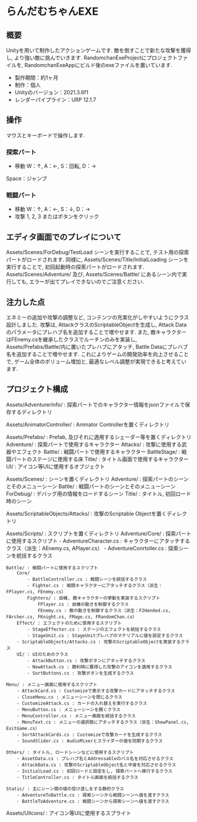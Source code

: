 # らんだむちゃんEXE


## 概要

Unityを用いて制作したアクションゲームです. 
敵を倒すことで新たな攻撃を獲得し, より強い敵に挑んでいきます. 
RandomchanExeProjectにプロジェクトファイルを, RandomchanExeAppにビルド後のexeファイルを置いています. 

- 製作期間：約1ヶ月
- 制作：個人
- Unityのバージョン：2021.3.6f1
- レンダーパイプライン：URP 12.1.7


## 操作

マウスとキーボードで操作します. 

### 探索パート
- 移動
W：↑, A：←, S：回転, D：→

Space：ジャンプ

### 戦闘パート
- 移動
W：↑, A：←, S：↓, D：→
- 攻撃
1, 2, 3 またはボタンをクリック


## エディタ画面でのプレイについて

Assets/Scenes/ForDebug/TestLoad シーンを実行することで, テスト用の探索パートがロードされます. 
同様に, Assets/Scenes/Title/InitialLoading シーンを実行することで, 初回起動時の探索パートがロードされます. 
Assets/Scenes/Adventure/ 及び, Assets/Scenes/Battle/ にあるシーン内で実行しても, エラーが出てプレイできないのでご注意ください. 


## 注力した点

エネミーの追加や攻撃の調整など, コンテンツの充実化がしやすいようにクラス設計しました. 
攻撃は, AttackクラスのScriptableObjectを生成し, Attack Dataのパラメータにプレハブ名を追加することで増やせます. 
また, 敵キャラクターはFEnemy.csを継承したクラスでルーチンのみを実装し, Assets/Prefabs/Battle/内に置いたプレハブにアタッチ, Battle Dataにプレハブ名を追加することで増やせます. 
これによりゲームの開発効率を向上させることで, ゲーム全体のボリューム増加と, 最適なレベル調整が実現できると考えています. 


## プロジェクト構成

Assets/AdventurerInfo/ : 探索パートでのキャラクター情報をjsonファイルで保存するディレクトリ

Assets/AnimatorController/ : Animator Controllerを置くディレクトリ

Assets/Prefabs/ : Prefab, 及びそれに適用するシェーダー等を置くディレクトリ
    Adventure/ : 探索パートで使用するキャラクター
    Attacks/ : 攻撃に使用する武器やエフェクト
    Battle/ : 戦闘パートで使用するキャラクター
    BattleStage/ : 戦闘パートのステージに使用する床
    Title/ : タイトル画面で使用するキャラクター
    UI/ : アイコン等UIに使用するオブジェクト

Assets/Scenes/ : シーンを置くディレクトリ
    Adventure/ : 探索パートのシーンとそのメニューシーン
    Battle/ : 戦闘パートのシーンとそのメニューシーン
    ForDebug/ : デバッグ用の情報をロードするシーン
    Title/ : タイトル, 初回ロード時のシーン

Assets/ScriptableObjects/Attacks/ : 攻撃のScriptable Objectを置くディレクトリ

Assets/Scripts/ : スクリプトを置くディレクトリ
    Adventure/Core/ : 探索パートに使用するスクリプト
        - AdventureCharacter.cs : キャラクターにアタッチするクラス（派生：AEnemy.cs, APlayer.cs）
        - AdventureConrtoller.cs : 探索シーンを統括するクラス

    Battle/ : 戦闘パートに使用するスクリプト
        Core/
            - BattleController.cs : 戦闘シーンを統括するクラス
            - Fighter.cs : 戦闘キャラクターにアタッチするクラス（派生：FPlayer.cs, FEnemy.cs）
            Fighters/ : 自機, 敵キャラクターの挙動を実装するスクリプト
                FPlayer.cs : 自機の動きを制御するクラス
                FEnemy.cs : 敵の動きを制御するクラス（派生：F2Handed.cs, FArcher.cs, FKnight.cs, FMage.cs, FRandomChan.cs）
        Effect/ : エフェクトのために使用するスクリプト
            - StageEffector.cs : ステージのエフェクトを統括するクラス
            - StageUnit.cs : StageUnitプレハブのマテリアルに値を設定するクラス
        - ScriptableObjects/Attacks.cs : 攻撃のScriptableObjectを実装するクラス
        UI/ : UIのためのクラス
            - AttackButton.cs : 攻撃ボタンにアタッチするクラス
            - NewAttack.cs : 勝利時に獲得した攻撃のアイコンを適用するクラス
            - SortButtons.cs : 攻撃ボタンを生成するクラス

    Menu/ : メニュー画面に使用するスクリプト
        - AttackCard.cs : Customizeで表示する攻撃カードにアタッチするクラス
        - CloseMenu.cs : メニューシーンを閉じるクラス
        - CustomizeAttack.cs : カードの入れ替えを実行するクラス
        - MenuButton.cs : メニューシーンを開くクラス
        - MenuController.cs : メニュー画面を統括するクラス
        - MenuText.cs : メニューの選択肢にアタッチするクラス（派生：ShowPanel.cs, ExitGame.cs）
        - SortAttackCards.cs : Customizeで攻撃カードを生成するクラス
        - SoundSlider.cs : AudioMixerとスライダーの値を同期するクラス

    Others/ : タイトル, ロードシーンなどに使用するスクリプト
        - AssetData.cs : プレハブ名とAddressableのパス名を対応させるクラス
        - AttackData.cs : 攻撃のScriptableObject名と中身を対応させるクラス
        - InitialLoad.cs : 初回ロードと設定をし, 探索パートへ移行するクラス
        - TitleController.cs : タイトル画面を統括するクラス

    Static/ : 主にシーン間の値の受け渡しをする静的クラス
        - AdventureToBattle.cs : 探索シーンから戦闘シーンへ値を渡すクラス
        - BattleToAdventure.cs : 戦闘シーンから探索シーンへ値を渡すクラス

Assets/UIIcons/ : アイコン等UIに使用するスプライト

